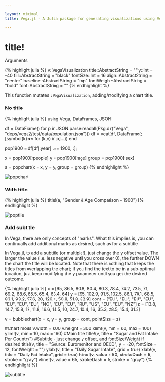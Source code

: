```yaml
---

layout: minimal
title: Vega.jl - A Julia package for generating visualizations using Vega

---
```


# title!

Arguments:

{% highlight julia %}
v::VegaVisualization
title::AbstractString = ""
y::Int = -40
fill::AbstractString = "black"
fontSize::Int = 16
align::AbstractString = "center"
baseline::AbstractString = "top"
fontWeight::AbstractString = "bold"
font::AbstractString = ""
{% endhighlight %}

This function mutates `:VegaVisualization`, adding/modifying a chart title.

### No title
{% highlight julia %}
using Vega, DataFrames, JSON

df = DataFrame()
for p in JSON.parse(readall(Pkg.dir("Vega", "deps/vega2/test/data/population.json")))
    df = vcat(df, DataFrame(;[symbol(k)=>v for (k,v) in p]...))
end

pop1900 = df[df[:year] .== 1900, :];

x = pop1900[:people]
y = pop1900[:age]
group = pop1900[:sex]

a = popchart(x = x, y = y, group = group)
{% endhighlight %}

<img src ="http://johnmyleswhite.github.io/Vega.jl/images/popchart.png" alt = "popchart">

### With title

{% highlight julia %}
title!(a, "Gender & Age Comparison - 1900")
{% endhighlight %}

<img src ="http://johnmyleswhite.github.io/Vega.jl/images/poptitle.png" alt = "poptile">

### Add subtitle
In Vega, there are only concepts of "marks". What this implies is, you can continually add additional marks as desired, such as for a subtitle.

In Vega.jl, to add a subtitle (or multiple!), just change the y offset value. The larger the value (i.e. less negative until you cross over 0), the further DOWN the chart the title will be located. Note that there is nothing that keeps the titles from overlapping the chart; if you find the text to be in a sub-optimal location, just keep modifying the y parameter until you get the desired outcome.

{% highlight julia %}
x = [95, 86.5, 80.8, 80.4, 80.3, 78.4, 74.2, 73.5, 71, 69.2, 68.6, 65.5, 65.4, 63.4, 64]
y = [95, 102.9, 91.5, 102.5, 86.1, 70.1, 68.5, 83.1, 93.2, 57.6, 20, 126.4, 50.8, 51.8, 82.9]
cont = ["EU", "EU", "EU", "EU", "EU", "EU", "EU", "NO", "EU", "EU", "RU", "US", "EU", "EU", "NZ"]
z = [13.8, 14.7, 15.8, 12, 11.8, 16.6, 14.5, 10, 24.7, 10.4, 16, 35.3, 28.5, 15.4, 31.3]


v = bubblechart(x = x, y = y, group = cont, pointSize = z)

#Chart mods
v.width = 600
v.height = 300
xlim!(v, min = 60, max = 100)
ylim!(v, min = 10, max = 160)
#Main title
title!(v, title = "Sugar and Fat Intake Per Country")
#Subtitle - just change y offset, and fontSize/Weight if desired
title!(v, title = "Source: Euromonitor and OECD", y = -20, fontSize = 12, fontWeight = "")
ylab!(v, title = "Daily Sugar Intake", grid = true)
xlab!(v, title = "Daily Fat Intake", grid = true)
hline!(v, value = 50, strokeDash = 5, stroke = "gray")
vline!(v, value = 65, strokeDash = 5, stroke = "gray")
{% endhighlight %}

<img src ="http://johnmyleswhite.github.io/Vega.jl/images/subtitle.png" alt = "subtitle">

